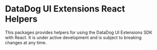 # DataDog UI Extensions React Helpers

This packages provides helpers for using the DataDog UI Extensions SDK with React. It is under active development and is subject to breaking changes at any time.
